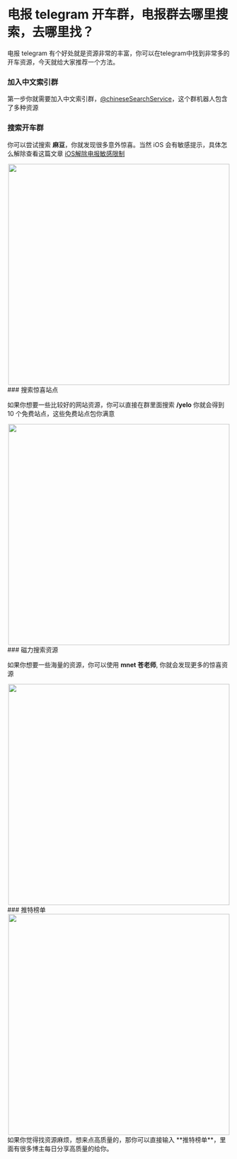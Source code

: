 # 电报 telegram 开车群，电报群去哪里搜索，去哪里找？

电报 telegram 有个好处就是资源非常的丰富，你可以在telegram中找到非常多的开车资源，今天就给大家推荐一个方法。

### 加入中文索引群

第一步你就需要加入中文索引群，[@chineseSearchService](https://t.me/chineseSearchService)，这个群机器人包含了多种资源

### 搜索开车群

你可以尝试搜索 **麻豆**，你就发现很多意外惊喜。当然 iOS 会有敏感提示，具体怎么解除查看这篇文章 [iOS解除电报敏感限制](./telegram-group-spc)
<div align=center>
    <img src="https://cdn.jsdelivr.net/gh/tggsearch/tggSearch.github.io/assets/img/driver-bus-madou.png" height="500"/>
</div>
### 搜索惊喜站点

如果你想要一些比较好的网站资源，你可以直接在群里面搜索 **/yelo** 你就会得到 10 个免费站点，这些免费站点包你满意
<div align=center>
    <img src="https://cdn.jsdelivr.net/gh/tggsearch/tggSearch.github.io/assets/img/driver-bus-yelo.png" height="500"/>
</div>
### 磁力搜索资源

如果你想要一些海量的资源，你可以使用 **mnet 苍老师**, 你就会发现更多的惊喜资源
<div align=center>
    <img src="https://cdn.jsdelivr.net/gh/tggsearch/tggSearch.github.io/assets/img/driver-bus-mnet.png" height="500"/>
</div>
### 推特榜单
<div align=center>
    <img src="https://cdn.jsdelivr.net/gh/tggsearch/tggSearch.github.io/assets/img/driver-bus-twitter.png" height="500"/>
</div>
如果你觉得找资源麻烦，想来点高质量的，那你可以直接输入 **推特榜单**，里面有很多博主每日分享高质量的给你。